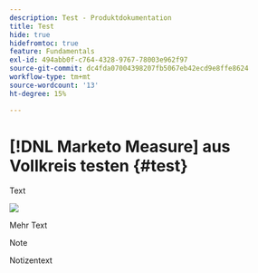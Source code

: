 ```yaml
---
description: Test - Produktdokumentation
title: Test
hide: true
hidefromtoc: true
feature: Fundamentals
exl-id: 494abb0f-c764-4328-9767-78003e962f97
source-git-commit: dc4fda07004398207fb5067eb42ecd9e8ffe8624
workflow-type: tm+mt
source-wordcount: '13'
ht-degree: 15%

---
```


# [!DNL Marketo Measure] aus Vollkreis testen {#test}

Text

![](assets/drilldown_3.gif)

Mehr Text

>[!NOTE]
>
>Notizentext

